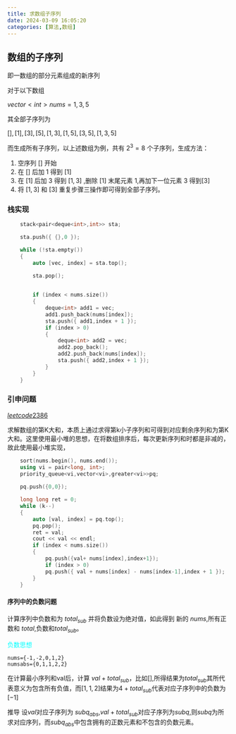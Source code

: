 ```yaml
---
title: 求数组子序列
date: 2024-03-09 16:05:20
categories: [算法,数组]
---
```

## 数组的子序列
即一数组的部分元素组成的新序列

对于以下数组

$vector<int>nums={1,3,5}$

其全部子序列为

$[ ],[1],[3],[5],[1,3],[1,5],[3,5],[1,3,5]$

而生成所有子序列，以上述数组为例，共有
$2^3=8$
个子序列，生成方法：

1. 空序列 $[ ]$ 开始
2. 在 $[]$ 后加 1 得到 $[1]$
3. 在 $[1]$ 后加 $3$ 得到 $[1,3]$ ,删除 $[1]$ 末尾元素 $1$,再加下一位元素 $3$ 得到$[3]$
4. 将 $[1,3]$ 和 $[3]$ 重复步骤三操作即可得到全部子序列。

### 栈实现
```c++
    stack<pair<deque<int>,int>> sta;

	sta.push({ {},0 });

	while (!sta.empty())
	{
		auto [vec, index] = sta.top();

		sta.pop();

		
		if (index < nums.size())
		{
            deque<int> add1 = vec;
			add1.push_back(nums[index]);
			sta.push({ add1,index + 1 });
			if (index > 0)
			{
                deque<int> add2 = vec;
				add2.pop_back();
				add2.push_back(nums[index]);
				sta.push({ add2,index + 1 });
			}
		}
	}
```
### 引申问题
[$leetcode2386$][2386]

求解数组的第K大和，本质上通过求得第k小子序列和可得到对应剩余序列和为第K大和。这里使用最小堆的思想，在将数组排序后，每次更新序列和时都是非减的，故此使用最小堆实现，

```c++
    sort(nums.begin(), nums.end());
	using vi = pair<long, int>;
	priority_queue<vi,vector<vi>,greater<vi>>pq;
	
	pq.push({0,0});

	long long ret = 0;
	while (k--)
	{
		auto [val, index] = pq.top();
		pq.pop();
		ret = val;
		cout << val << endl;
		if (index < nums.size())
		{
			pq.push({val+ nums[index],index+1});
			if (index > 0)
			pq.push({ val + nums[index] - nums[index-1],index + 1 });
		}
	}
```
#### 序列中的负数问题

计算序列中负数和为 $total_{sub}$ 并将负数设为绝对值，如此得到 新的 $nums$,所有正数和 $total$,负数和$total_{sub}$。

<font color=Aqua>负数思想</font>

    nums={-1,-2,0,1,2}
    numsabs={0,1,1,2,2}

在计算最小序列和val后，计算 $val+total_{sub}$，比如[],所得结果为$total_{sub}$其所代表意义为包含所有负值，而$[1,1,2]$结果为$4+total_{sub}$代表对应子序列中的负数为$[-1]$

推导
设$val$对应子序列为 $subq_{abs}$,$val+total_{sub}$对应子序列为$subq$,则$subq$为所求对应序列，而$subq_{abs}$中包含拥有的正数元素和不包含的负数元素。



[2386]: https://leetcode.cn/problems/find-the-k-sum-of-an-array/description/